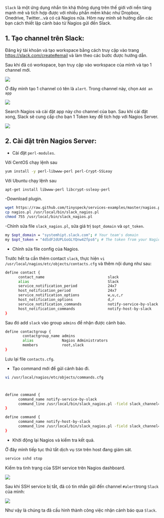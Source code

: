 `Slack` là một ứng dụng nhắn tin khá thông dụng trên thế giới với nền tảng mạnh mẽ và tích hợp được với nhiều phần mềm khác như Dropbox, Onedrive, Twitter...và có cả Nagios nữa. 
Hôm nay mình sẽ hướng dẫn các bạn cách thiết lập cảnh báo từ Nagios gửi đến Slack.

## 1. Tạo channel trên Slack:

 Đăng ký tài khoản và tạo workspace bằng cách truy cập vào trang https://slack.com/create#email và làm theo các bước được hướng dẫn.

 Sau khi đã có workspace, bạn truy cập vào workspace của mình và tạo 1 channel mới.

 <img src="https://i.imgur.com/BaHEzZE.jpg">

Ở đây mình tạo 1 channel có tên là `alert`. Trong channel này, chọn `Add an app`

<img src="https://i.imgur.com/vHZxo2S.jpg">

Search Nagios và cài đặt app này cho channel của bạn. Sau khi cài đặt xong, Slack sẽ cung cấp cho bạn 1 Token key để tích hợp với Nagios Server.

<img src="https://i.imgur.com/PLlul2u.jpg">

## 2. Cài đặt trên Nagios Server:

- Cài đặt `perl-modules`.

Với CentOS chạy lệnh sau

```sh
yum install -y perl-libwww-perl perl-Crypt-SSLeay
```

Với Ubuntu chạy lệnh sau

```sh
apt-get install libwww-perl libcrypt-ssleay-perl
```
-Download plugin.

```sh
wget https://raw.github.com/tinyspeck/services-examples/master/nagios.pl
cp nagios.pl /usr/local/bin/slack_nagios.pl
chmod 755 /usr/local/bin/slack_nagios.pl
```

-Chỉnh sửa file `slack_nagios.pl`, sửa giá trị `$opt_domain` và `opt_token`.

```sh
my $opt_domain = "systemhipt.slack.com"; # Your team's domain
my $opt_token = "4dSdF2dUPLGoGLYQnw4Zfps6"; # The token from your Nagios services page
```

- Chỉnh sửa file config của Nagios. 

Trước hết ta cần thêm contact `slack`, thực hiện `vi /usr/local/nagios/etc/objects/contacts.cfg` và thêm nội dung như sau:

```sh
define contact {
      contact_name                             slack
      alias                                    Slack
      service_notification_period              24x7
      host_notification_period                 24x7
      service_notification_options             w,u,c,r
      host_notification_options                d,r
      service_notification_commands            notify-service-by-slack
      host_notification_commands               notify-host-by-slack
}
```

Sau đó add `slack` vào group `admins` để nhận được cảnh báo.

```sh
define contactgroup {
        contactgroup_name admins
        alias             Nagios Administrators
        members           root,slack
}
```

Lưu lại file `contacts.cfg`.

- Tạo command mới để gửi cảnh báo đi.

```sh
vi /usr/local/nagios/etc/objects/commands.cfg



define command {
      command_name notify-service-by-slack
      command_line /usr/local/bin/slack_nagios.pl -field slack_channel=#alerts -field HOSTALIAS="$HOSTNAME$" -field SERVICEDESC="$SERVICEDESC$" -field SERVICESTATE="$SERVICESTATE$" -field SERVICEOUTPUT="$SERVICEOUTPUT$" -field NOTIFICATIONTYPE="$NOTIFICATIONTYPE$"
}

define command {
      command_name notify-host-by-slack
      command_line /usr/local/bin/slack_nagios.pl -field slack_channel=#alerts -field HOSTALIAS="$HOSTNAME$" -field HOSTSTATE="$HOSTSTATE$" -field HOSTOUTPUT="$HOSTOUTPUT$" -field NOTIFICATIONTYPE="$NOTIFICATIONTYPE$"
}
```

- Khởi động lại Nagios và kiểm tra kết quả.

Ở đây mình tiếp tục thử tắt dịch vụ `SSH` trên host đang giám sát.

```sh
service sshd stop
```

Kiểm tra tình trạng của SSH service trên Nagios dashboard.

<img src="https://i.imgur.com/LBnhmDS.jpg">

Sau khi SSH service bị tắt, đã có tin nhắn gửi đến channel `#alert`trong `Slack` của mình:

<img src="https://i.imgur.com/feEv9Yl.jpg">

Như vậy là chúng ta đã cấu hình thành công việc nhận cảnh báo qua `Slack`.